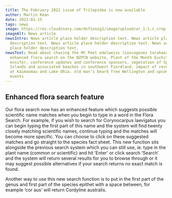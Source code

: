 ```yaml
---
title: The February 2022 issue of Trilepidea is now available
author: Martin Kean
date: 2022-02-15
tags: news
image: https://res.cloudinary.com/dnf1xnzg3/image/upload/ar_1:1,c_crop,w_430/v1649043559/ADT1-Web/flax_eq63wn.webp
imageAlt: News article
newsIntro: News article place holder description text. News article place holder
  description text. News article place holder description text. News article
  place holder description text.
newsText: Read about chasing the Mt Peel edelweiss (Leucogenes tarahaoa),
  enhanced flora search on the NZPCN website, Plant of the Month Euchiton
  ensifer, conference updates and conference sponsors, vegetation of Spit
  Islands and associated beaches in southwest Fiordland, impact of recent fires
  at Kaimaumau and Lake Ohia. old man’s beard free Wellington and upcoming
  events
---
```


## Enhanced flora search feature

Our flora search now has an enhanced feature which suggests possible scientific name matches when you begin to type in a word in the Flora Search. For example, if you wish to search for Corynocarpus laevigatus you can begin typing the first part of this name and the system will find twenty closely matching scientific names, continue typing and the matches will become more specific. You can choose to click on these suggested matches and go straight to the species fact sheet. This new function sits alongside the previous search system which you can still use, ie. type in the plant name (common or scientific) and hit ‘Enter’ or click search ‘Search’ and the system will return several results for you to browse through or it may suggest possible alternatives if your search returns no exact match is found.

Another way to use this new search function is to put in the first part of the genus and first part of the species epithet with a space between, for example ‘cor aus’ will return Cordyline australis.